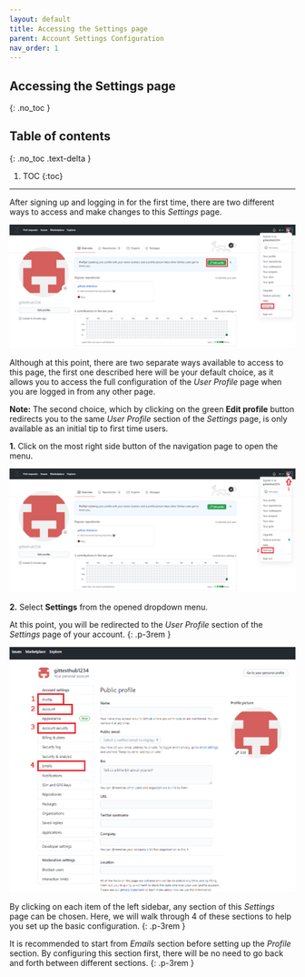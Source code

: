 ```yaml
---
layout: default
title: Accessing the Settings page
parent: Account Settings Configuration
nav_order: 1
---
```


## Accessing the Settings page
{: .no_toc }

## Table of contents
{: .no_toc .text-delta }

1. TOC
{:toc}

---

After signing up and logging in for the first time, there are two different ways to access and make changes to this _Settings_ page.

!["2 Ways to access to Settings from the Home Page"](https://github.com/orion13579/COMM-2216-SetE-Group6/blob/gh-pages/assets/images/HomePageToProfile-edited.png?raw=true)

Although at this point, there are two separate ways available to access to this page, the first one described here will be your default choice, as it allows you to access the full configuration of the _User Profile_ page when you are logged in from any other page.

   **Note:** The second choice, which by clicking on the green **Edit profile** button redirects you to the same _User Profile_ section of the _Settings_ page, is only available as an initial tip to first time users.

**1.** Click on the most right side button of the navigation page to open the menu.

!["Steps to access Settings from the Home Page"](https://github.com/orion13579/COMM-2216-SetE-Group6/blob/gh-pages/assets/images/HomePageToProfile-edited2.png?raw=true)

**2.** Select **Settings** from the opened dropdown menu.

  At this point, you will be redirected to the _User Profile_ section of the _Settings_ page of your account.
  {: .p-3rem }

!["Four covered sections of Settings"](https://github.com/orion13579/COMM-2216-SetE-Group6/blob/gh-pages/assets/images/SettingsMainPage-edited.png?raw=true)

  By clicking on each item of the left sidebar, any section of this _Settings_ page can be chosen. Here, we will walk through 4 of these sections to help you set up the basic configuration.
  {: .p-3rem }

  It is recommended to start from _Emails_ section before setting up the _Profile_ section. By configuring this section first, there will be no need to go back and forth between different sections.
  {: .p-3rem }